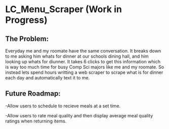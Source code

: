 # LC_Menu_Scraper (Work in Progress)


## The Problem:

Everyday me and my roomate have the same conversation. It breaks down to me asking him whats for dinner at our schools dining hall, and him looking up whats for diunner. It takes 6 clicks to get this information which 
is way too much time for busy Comp Sci majors like me and my roomate. So instead lets spend hours writting a web scraper to scrape what is for dinner each day and automatically text it to me. 



## Future Roadmap:

-Allow users to schedule to recieve meals at a set time.

-Allow users to rate meal quality and then display average meal quality ratings when returning items.

